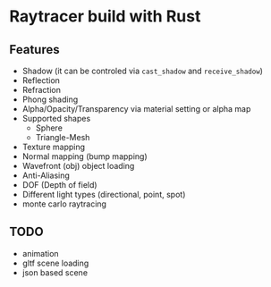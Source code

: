 # Raytracer build with Rust

## Features
* Shadow (it can be controled via `cast_shadow` and `receive_shadow`)
* Reflection
* Refraction
* Phong shading
* Alpha/Opacity/Transparency via material setting or alpha map
* Supported shapes
  * Sphere
  * Triangle-Mesh
* Texture mapping
* Normal mapping (bump mapping)
* Wavefront (obj) object loading
* Anti-Aliasing
* DOF (Depth of field)
* Different light types (directional, point, spot)
* monte carlo raytracing

## TODO
* animation
* gltf scene loading
* json based scene